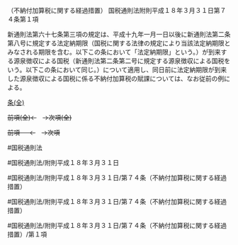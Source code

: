 （不納付加算税に関する経過措置）
国税通則法附則平成１８年３月３１日第７４条第１項

新通則法第六十七条第三項の規定は、平成十九年一月一日以後に新通則法第二条第八号に規定する法定納期限（国税に関する法律の規定により当該法定納期限とみなされる期限を含む。以下この条において「法定納期限」という。）が到来する源泉徴収による国税（新通則法第二条第二号に規定する源泉徴収による国税をいう。以下この条において同じ。）について適用し、同日前に法定納期限が到来した源泉徴収による国税に係る不納付加算税の賦課については、なお従前の例による。

[条(全)](国税通則法＿＿＿＿附則平成１８年３月３１日第７４条_.md)

~~前項(全)←~~　~~→次項(全)~~

~~前項 　 ←~~　~~→次項~~



#国税通則法

#国税通則法/附則平成１８年３月３１日

#国税通則法/附則平成１８年３月３１日/第７４条（不納付加算税に関する経過措置）

#国税通則法/附則平成１８年３月３１日/第７４条（不納付加算税に関する経過措置）

#国税通則法/附則平成１８年３月３１日/第７４条（不納付加算税に関する経過措置）/第１項

